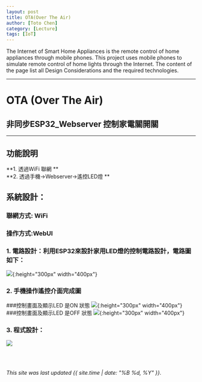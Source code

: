 ```yaml
---
layout: post
title: OTA(Over The Air)
author: [Toto Chen]
category: [Lecture]
tags: [IoT]
---
```


The Internet of Smart Home Appliances is the remote control of home appliances through mobile phones. This project uses mobile phones to simulate remote control of home lights through the Internet. The content of the page list all Design Considerations and the required technologies.

---

# OTA (Over The Air)
## 非同步ESP32_Webserver 控制家電關開關

---

## 功能說明
**1. 透過WiFi 聯網 ** <br>
**2. 透過手機->Webserver->遙控LED燈  ** <br>


## 系統設計：
### 聯網方式: WiFi
### 操作方式:WebUI

### 1. 電路設計：利用ESP32來設計家用LED燈的控制電路設計，電路圖如下：

![](https://github.com/totochen/MCU_2023/blob/master/images/PRJ4_CIRCUIT_DIAG.jpg?raw=true){:height="300px" width="400px"}


### 2. 手機操作遙控介面完成圖 
###控制畫面及顯示LED 是ON 狀態
![](https://github.com/totochen/MCU_2023/blob/master/images/PRJ4_LED_ON.jpg?raw=true){:height="300px" width="400px"}
<br>
###控制畫面及顯示LED 是OFF 狀態
![](https://github.com/totochen/MCU_2023/blob/master/images/PRJ4_LED_OFF.jpg?raw=true){:height="300px" width="400px"}

### 3. 程式設計： 
![](https://github.com/totochen/MCU_2023/blob/master/images/PRJ4_PRG.png?raw=true)



<br>
<br>

*This site was last updated {{ site.time | date: "%B %d, %Y" }}.*

